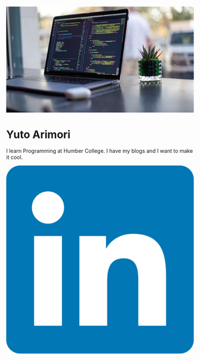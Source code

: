 ![This is programming images.](/http5114/images/programming.jpg)
# Yuto Arimori
I learn Programming at Humber College.
I have my blogs and I want to make it cool.

![Linkedin link.](/http5114/images/linkedin.png)


